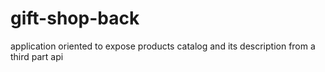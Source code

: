 # gift-shop-back
application oriented to expose products catalog and its description from a third part api

